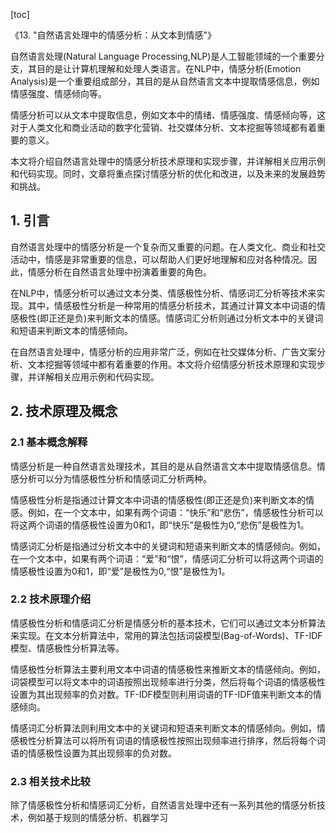 
[toc]                    
                
                
《13. "自然语言处理中的情感分析：从文本到情感"》

自然语言处理(Natural Language Processing,NLP)是人工智能领域的一个重要分支，其目的是让计算机理解和处理人类语言。在NLP中，情感分析(Emotion Analysis)是一个重要组成部分，其目的是从自然语言文本中提取情感信息，例如情感强度、情感倾向等。

情感分析可以从文本中提取信息，例如文本中的情绪、情感强度、情感倾向等，这对于人类文化和商业活动的数字化营销、社交媒体分析、文本挖掘等领域都有着重要的意义。

本文将介绍自然语言处理中的情感分析技术原理和实现步骤，并详解相关应用示例和代码实现。同时，文章将重点探讨情感分析的优化和改进，以及未来的发展趋势和挑战。

## 1. 引言

自然语言处理中的情感分析是一个复杂而又重要的问题。在人类文化、商业和社交活动中，情感是非常重要的信息，可以帮助人们更好地理解和应对各种情况。因此，情感分析在自然语言处理中扮演着重要的角色。

在NLP中，情感分析可以通过文本分类、情感极性分析、情感词汇分析等技术来实现。其中，情感极性分析是一种常用的情感分析技术，其通过计算文本中词语的情感极性(即正还是负)来判断文本的情感。情感词汇分析则通过分析文本中的关键词和短语来判断文本的情感倾向。

在自然语言处理中，情感分析的应用非常广泛，例如在社交媒体分析、广告文案分析、文本挖掘等领域中都有着重要的作用。本文将介绍情感分析技术原理和实现步骤，并详解相关应用示例和代码实现。

## 2. 技术原理及概念

### 2.1 基本概念解释

情感分析是一种自然语言处理技术，其目的是从自然语言文本中提取情感信息。情感分析可以分为情感极性分析和情感词汇分析两种。

情感极性分析是指通过计算文本中词语的情感极性(即正还是负)来判断文本的情感。例如，在一个文本中，如果有两个词语：“快乐”和“悲伤”，情感极性分析可以将这两个词语的情感极性设置为0和1，即“快乐”是极性为0,“悲伤”是极性为1。

情感词汇分析是指通过分析文本中的关键词和短语来判断文本的情感倾向。例如，在一个文本中，如果有两个词语：“爱”和“恨”，情感词汇分析可以将这两个词语的情感极性设置为0和1，即“爱”是极性为0,“恨”是极性为1。

### 2.2 技术原理介绍

情感极性分析和情感词汇分析是情感分析的基本技术，它们可以通过文本分析算法来实现。在文本分析算法中，常用的算法包括词袋模型(Bag-of-Words)、TF-IDF模型、情感极性分析算法等。

情感极性分析算法主要利用文本中词语的情感极性来推断文本的情感倾向。例如，词袋模型可以将文本中的词语按照出现频率进行分类，然后将每个词语的情感极性设置为其出现频率的负对数。TF-IDF模型则利用词语的TF-IDF值来判断文本的情感倾向。

情感词汇分析算法则利用文本中的关键词和短语来判断文本的情感倾向。例如，情感极性分析算法可以将所有词语的情感极性按照出现频率进行排序，然后将每个词语的情感极性设置为其出现频率的负对数。

### 2.3 相关技术比较

除了情感极性分析和情感词汇分析，自然语言处理中还有一系列其他的情感分析技术，例如基于规则的情感分析、机器学习

